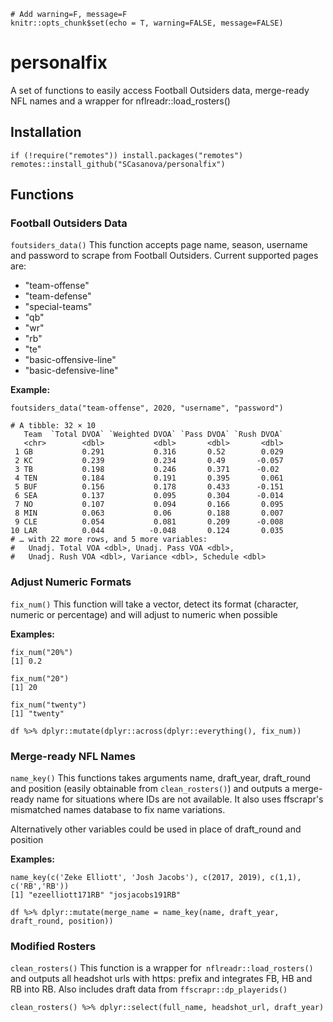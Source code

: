```{r setup, include=FALSE}
# Add warning=F, message=F
knitr::opts_chunk$set(echo = T, warning=FALSE, message=FALSE)
```

# personalfix


A set of functions to easily access Football Outsiders data, merge-ready
NFL names and a wrapper for nflreadr::load_rosters()

## Installation

```{r eval = FALSE}
if (!require("remotes")) install.packages("remotes")
remotes::install_github("SCasanova/personalfix")
```

## Functions

### Football Outsiders Data
`foutsiders_data()`
This function accepts page name, season, username and password to scrape from 
Football Outsiders. 
Current supported pages are:

  * "team-offense"
  * "team-defense"
  * "special-teams"
  * "qb"
  * "wr"
  * "rb"
  * "te"
  * "basic-offensive-line"
  * "basic-defensive-line"

**Example:**
```{r}
foutsiders_data("team-offense", 2020, "username", "password")

# A tibble: 32 × 10
   Team  `Total DVOA` `Weighted DVOA` `Pass DVOA` `Rush DVOA`
   <chr>        <dbl>           <dbl>       <dbl>       <dbl>
 1 GB           0.291           0.316       0.52        0.029
 2 KC           0.239           0.234       0.49       -0.057
 3 TB           0.198           0.246       0.371      -0.02 
 4 TEN          0.184           0.191       0.395       0.061
 5 BUF          0.156           0.178       0.433      -0.151
 6 SEA          0.137           0.095       0.304      -0.014
 7 NO           0.107           0.094       0.166       0.095
 8 MIN          0.063           0.06        0.188       0.007
 9 CLE          0.054           0.081       0.209      -0.008
10 LAR          0.044          -0.048       0.124       0.035
# … with 22 more rows, and 5 more variables:
#   Unadj. Total VOA <dbl>, Unadj. Pass VOA <dbl>,
#   Unadj. Rush VOA <dbl>, Variance <dbl>, Schedule <dbl>
```

### Adjust Numeric Formats
`fix_num()`
This function will take a vector, detect its format (character, numeric or percentage) and will adjust to numeric when possible

**Examples:**
```{r}
fix_num("20%")
[1] 0.2

fix_num("20")
[1] 20

fix_num("twenty")
[1] "twenty"

df %>% dplyr::mutate(dplyr::across(dplyr::everything(), fix_num))
```
### Merge-ready NFL Names
 `name_key()`
This functions takes arguments name, draft_year, draft_round and position 
(easily obtainable from `clean_rosters()`) and outputs a merge-ready name for 
situations where IDs are not available. It also uses ffscrapr's mismatched names
database to fix name variations. 

Alternatively other variables could be used in place of draft_round and position

**Examples:**
```{r}
name_key(c('Zeke Elliott', 'Josh Jacobs'), c(2017, 2019), c(1,1), c('RB','RB'))
[1] "ezeelliott171RB" "josjacobs191RB" 

df %>% dplyr::mutate(merge_name = name_key(name, draft_year, draft_round, position))
```


### Modified Rosters
`clean_rosters()`
This function is a wrapper for` nflreadr::load_rosters()` and outputs all
headshot urls with https: prefix and integrates FB, HB and RB into RB.
Also includes draft data from `ffscrapr::dp_playerids()`

```{r}
clean_rosters() %>% dplyr::select(full_name, headshot_url, draft_year)
```


